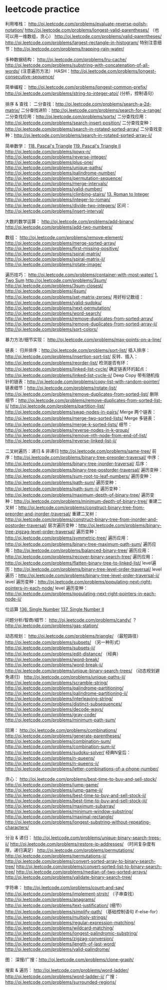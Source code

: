 # leetcode practice

利用堆栈：
http://oj.leetcode.com/problems/evaluate-reverse-polish-notation/
http://oj.leetcode.com/problems/longest-valid-parentheses/ （也可以用一维数组，贪心）
http://oj.leetcode.com/problems/valid-parentheses/
http://oj.leetcode.com/problems/largest-rectangle-in-histogram/
特别注意细节：http://oj.leetcode.com/problems/trapping-rain-water/

多种数据结构：
http://oj.leetcode.com/problems/lru-cache/
http://oj.leetcode.com/problems/substring-with-concatenation-of-all-words/ (注意遍历方法）
HASH：http://oj.leetcode.com/problems/longest-consecutive-sequence/

简单编程：
http://oj.leetcode.com/problems/longest-common-prefix/
http://oj.leetcode.com/problems/string-to-integer-atoi/  (分析，控制语句）

排序 & 查找：
二分查找：http://oj.leetcode.com/problems/search-a-2d-matrix/
二分查找进阶：http://oj.leetcode.com/problems/search-for-a-range/
二分查找应用：http://oj.leetcode.com/problems/sqrtx/
二分查找应用：http://oj.leetcode.com/problems/search-insert-position/
二分查找变种：http://oj.leetcode.com/problems/search-in-rotated-sorted-array/
二分查找变种：http://oj.leetcode.com/problems/search-in-rotated-sorted-array-ii/

简单数学：
[118. Pascal's Triangle](http://oj.leetcode.com/problems/pascals-triangle/)
[119. Pascal's Triangle II](http://oj.leetcode.com/problems/pascals-triangle-ii/)
http://oj.leetcode.com/problems/powx-n/
http://oj.leetcode.com/problems/reverse-integer/
http://oj.leetcode.com/problems/plus-one/
http://oj.leetcode.com/problems/unique-paths/
http://oj.leetcode.com/problems/palindrome-number/
http://oj.leetcode.com/problems/permutation-sequence/
http://oj.leetcode.com/problems/merge-intervals/
http://oj.leetcode.com/problems/valid-number/
http://oj.leetcode.com/problems/climbing-stairs/
[13. Roman to Integer](http://oj.leetcode.com/problems/roman-to-integer/)
http://oj.leetcode.com/problems/integer-to-roman/
http://oj.leetcode.com/problems/divide-two-integers/
区间：http://oj.leetcode.com/problems/insert-interval/

大数的数学运算：
http://oj.leetcode.com/problems/add-binary/
http://oj.leetcode.com/problems/add-two-numbers/

数组：
http://oj.leetcode.com/problems/remove-element/
http://oj.leetcode.com/problems/merge-sorted-array/
http://oj.leetcode.com/problems/first-missing-positive/
http://oj.leetcode.com/problems/spiral-matrix/
http://oj.leetcode.com/problems/spiral-matrix-ii/
http://oj.leetcode.com/problems/rotate-image/

遍历技巧：
http://oj.leetcode.com/problems/container-with-most-water/
[1. Two Sum](http://oj.leetcode.com/problems/two-sum/)
http://oj.leetcode.com/problems/3sum/
http://oj.leetcode.com/problems/3sum-closest/
http://oj.leetcode.com/problems/4sum/
http://oj.leetcode.com/problems/set-matrix-zeroes/
用好标记数组：http://oj.leetcode.com/problems/valid-sudoku/
http://oj.leetcode.com/problems/next-permutation/
http://oj.leetcode.com/problems/word-search/
http://oj.leetcode.com/problems/remove-duplicates-from-sorted-array/
http://oj.leetcode.com/problems/remove-duplicates-from-sorted-array-ii/
http://oj.leetcode.com/problems/sort-colors/

暴力方法/细节实现：
http://oj.leetcode.com/problems/max-points-on-a-line/

链表：
归并排序：http://oj.leetcode.com/problems/sort-list/
插入排序：http://oj.leetcode.com/problems/insertion-sort-list/
反转、插入：http://oj.leetcode.com/problems/reorder-list/
检测是否有环：http://oj.leetcode.com/problems/linked-list-cycle/
确定链表环的起点：http://oj.leetcode.com/problems/linked-list-cycle-ii/
Deep Copy 带有随机指针的链表：http://oj.leetcode.com/problems/copy-list-with-random-pointer/
链表细节：http://oj.leetcode.com/problems/rotate-list/
http://oj.leetcode.com/problems/remove-duplicates-from-sorted-list/
删除细节：http://oj.leetcode.com/problems/remove-duplicates-from-sorted-list-ii/
http://oj.leetcode.com/problems/partition-list/
http://oj.leetcode.com/problems/swap-nodes-in-pairs/
Merge 两个链表：http://oj.leetcode.com/problems/merge-two-sorted-lists/
Merge 多链表：http://oj.leetcode.com/problems/merge-k-sorted-lists/
细节：http://oj.leetcode.com/problems/reverse-nodes-in-k-group/
http://oj.leetcode.com/problems/remove-nth-node-from-end-of-list/
http://oj.leetcode.com/problems/reverse-linked-list-ii/

二叉树遍历：递归 & 非递归
http://oj.leetcode.com/problems/same-tree/
前序：http://oj.leetcode.com/problems/binary-tree-preorder-traversal/
中序：http://oj.leetcode.com/problems/binary-tree-inorder-traversal/
后序：http://oj.leetcode.com/problems/binary-tree-postorder-traversal/
遍历变种：http://oj.leetcode.com/problems/sum-root-to-leaf-numbers/
遍历变种：http://oj.leetcode.com/problems/path-sum/
遍历变种：http://oj.leetcode.com/problems/path-sum-ii/
遍历变种：http://oj.leetcode.com/problems/maximum-depth-of-binary-tree/
遍历变种：http://oj.leetcode.com/problems/minimum-depth-of-binary-tree/
重建二叉树：http://oj.leetcode.com/problems/construct-binary-tree-from-preorder-and-inorder-traversal/
重建二叉树：http://oj.leetcode.com/problems/construct-binary-tree-from-inorder-and-postorder-traversal/
层次遍历变种：http://oj.leetcode.com/problems/binary-tree-zigzag-level-order-traversal/
遍历变种：http://oj.leetcode.com/problems/symmetric-tree/
遍历应用：http://oj.leetcode.com/problems/binary-tree-maximum-path-sum/
遍历应用：http://oj.leetcode.com/problems/balanced-binary-tree/
遍历应用：http://oj.leetcode.com/problems/recover-binary-search-tree/
遍历应用：http://oj.leetcode.com/problems/flatten-binary-tree-to-linked-list/
level遍历：http://oj.leetcode.com/problems/binary-tree-level-order-traversal/
level 遍历：http://oj.leetcode.com/problems/binary-tree-level-order-traversal-ii/
level 遍历变种：http://oj.leetcode.com/problems/populating-next-right-pointers-in-each-node/
level 遍历变种：http://oj.leetcode.com/problems/populating-next-right-pointers-in-each-node-ii/


位运算
[136. Single Number](http://oj.leetcode.com/problems/single-number/)
[137. Single Number II](http://oj.leetcode.com/problems/single-number-ii/)

问题分析/智商/细节：
http://oj.leetcode.com/problems/candy/   ？
http://oj.leetcode.com/problems/gas-station/

动态规划：
http://oj.leetcode.com/problems/triangle/  （最短路径）
http://oj.leetcode.com/problems/subsets/ （另一种形式）
http://oj.leetcode.com/problems/subsets-ii/
http://oj.leetcode.com/problems/edit-distance/ （经典）
http://oj.leetcode.com/problems/word-break/
http://oj.leetcode.com/problems/word-break-ii/
http://oj.leetcode.com/problems/unique-binary-search-trees/  （动态规划避免递归）
http://oj.leetcode.com/problems/unique-paths-ii/
http://oj.leetcode.com/problems/scramble-string/
http://oj.leetcode.com/problems/palindrome-partitioning/
http://oj.leetcode.com/problems/palindrome-partitioning-ii/
http://oj.leetcode.com/problems/interleaving-string/
http://oj.leetcode.com/problems/distinct-subsequences/
http://oj.leetcode.com/problems/decode-ways/
http://oj.leetcode.com/problems/gray-code/
http://oj.leetcode.com/problems/minimum-path-sum/

回溯：
http://oj.leetcode.com/problems/combinations/
http://oj.leetcode.com/problems/generate-parentheses/
http://oj.leetcode.com/problems/combination-sum/
http://oj.leetcode.com/problems/combination-sum-ii/
http://oj.leetcode.com/problems/sudoku-solver/
经典N皇后：http://oj.leetcode.com/problems/n-queens/
http://oj.leetcode.com/problems/n-queens-ii/
http://oj.leetcode.com/problems/letter-combinations-of-a-phone-number/

贪心：
http://oj.leetcode.com/problems/best-time-to-buy-and-sell-stock/
http://oj.leetcode.com/problems/jump-game/
http://oj.leetcode.com/problems/jump-game-ii/
http://oj.leetcode.com/problems/best-time-to-buy-and-sell-stock-ii/
http://oj.leetcode.com/problems/best-time-to-buy-and-sell-stock-iii/
http://oj.leetcode.com/problems/maximum-subarray/
http://oj.leetcode.com/problems/minimum-window-substring/
http://oj.leetcode.com/problems/maximal-rectangle/
http://oj.leetcode.com/problems/longest-substring-without-repeating-characters/

分治 & 递归：
http://oj.leetcode.com/problems/unique-binary-search-trees-ii/
http://oj.leetcode.com/problems/restore-ip-addresses/  （时间复杂度有限，递归满足）
http://oj.leetcode.com/problems/permutations/
http://oj.leetcode.com/problems/permutations-ii/
http://oj.leetcode.com/problems/convert-sorted-array-to-binary-search-tree/
http://oj.leetcode.com/problems/convert-sorted-list-to-binary-search-tree/
http://oj.leetcode.com/problems/median-of-two-sorted-arrays/
http://oj.leetcode.com/problems/validate-binary-search-tree/

字符串：
http://oj.leetcode.com/problems/count-and-say/
http://oj.leetcode.com/problems/implement-strstr/  （子串查找）
http://oj.leetcode.com/problems/anagrams/
http://oj.leetcode.com/problems/text-justification/ (细节）
http://oj.leetcode.com/problems/simplify-path/  （基础控制语句 if-else-for）
http://oj.leetcode.com/problems/multiply-strings/
http://oj.leetcode.com/problems/regular-expression-matching/
http://oj.leetcode.com/problems/wildcard-matching/
http://oj.leetcode.com/problems/longest-palindromic-substring/
http://oj.leetcode.com/problems/zigzag-conversion/
http://oj.leetcode.com/problems/length-of-last-word/
http://oj.leetcode.com/problems/valid-palindrome/

图：
深搜/广搜：http://oj.leetcode.com/problems/clone-graph/

搜索 & 遍历：
http://oj.leetcode.com/problems/word-ladder/
http://oj.leetcode.com/problems/word-ladder-ii/
广搜：http://oj.leetcode.com/problems/surrounded-regions/